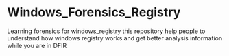 # Windows_Forensics_Registry
Learning forensics for windows_registry
this repository help people to understand how windows registry works and get better analysis information while you are in DFIR
